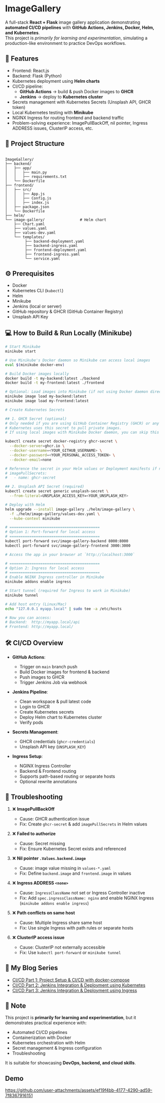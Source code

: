 # ImageGallery

A full-stack **React + Flask** image gallery application demonstrating **automated CI/CD pipelines** with **GitHub Actions, Jenkins, Docker, Helm, and Kubernetes**.  
This project is _primarily for learning and experimentation_, simulating a production-like environment to practice DevOps workflows.

## 🚀 Features
- Frontend: React.js
- Backend: Flask (Python)
- Kubernetes deployment using **Helm charts**
- CI/CD pipeline:
  - **GitHub Actions** → build & push Docker images to **GHCR**
  - **Jenkins** → deploy to **Kubernetes cluster**
- Secrets management with Kubernetes Secrets (Unsplash API, GHCR token)
- Local Kubernetes testing with **Minikube**
- NGINX Ingress for routing frontend and backend traffic
- Problem-solving experience: ImagePullBackOff, nil pointer, Ingress ADDRESS issues, ClusterIP access, etc.

## 📂 Project Structure

```

ImageGallery/
├── backend/
│   ├── app/
│   │   ├── main.py
│   │   ├── requirements.txt
│   └── Dockerfile
├── frontend/
│   ├── src/
│   │   ├── App.js
│   │   ├── Config.js
│   │   ├── index.js
│   ├── package.json
│   └── Dockerfile
├── helm/
└── image-gallery/                # Helm chart
    ├── Chart.yaml
    ├── values.yaml
    ├── values-dev.yaml
    └── templates/
         ├── backend-deployment.yaml
         ├── backend-ingress.yaml
         ├── frontend-deployment.yaml
         ├── frontend-ingress.yaml
         └── service.yaml

```

## ⚙️ Prerequisites

- Docker
- Kubernetes CLI (`kubectl`)
- Helm
- Minikube
- Jenkins (local or server)
- GitHub repository & GHCR (GitHub Container Registry)
- Unsplash API Key

## 💻 How to Build & Run Locally (Minikube)

```bash
# Start Minikube
minikube start

# Use Minikube's Docker daemon so Minikube can access local images
eval $(minikube docker-env)

# Build Docker images locally
docker build -t my-backend:latest ./backend
docker build -t my-frontend:latest ./frontend

# Optional: Load images into Minikube (if not using Docker daemon directly)
minikube image load my-backend:latest
minikube image load my-frontend:latest

# Create Kubernetes Secrets

## 1. GHCR Secret (optional)
# Only needed if you are using GitHub Container Registry (GHCR) or any private registry.
# Kubernetes uses this secret to pull private images.
# If using local images with Minikube Docker daemon, you can skip this step.

kubectl create secret docker-registry ghcr-secret \
  --docker-server=ghcr.io \
  --docker-username=<YOUR_GITHUB_USERNAME> \
  --docker-password=<YOUR_PERSONAL_ACCESS_TOKEN> \
  --docker-email=none

# Reference the secret in your Helm values or Deployment manifests if needed
# imagePullSecrets:
#   - name: ghcr-secret

## 2. Unsplash API Secret (required)
kubectl create secret generic unsplash-secret \
  --from-literal=UNSPLASH_ACCESS_KEY=<YOUR_UNSPLASH_KEY>

# Deploy with Helm
helm upgrade --install image-gallery ./helm/image-gallery \
  -f ./helm/image-gallery/values-dev.yaml \
  --kube-context minikube

# =========================================
# Option 1: Port-forward for local access
# =========================================
kubectl port-forward svc/image-gallery-backend 8000:8000
kubectl port-forward svc/image-gallery-frontend 3000:3000

# Access the app in your browser at `http://localhost:3000`

# =========================================
# Option 2: Ingress for local access
# =========================================
# Enable NGINX Ingress controller in Minikube
minikube addons enable ingress

# Start tunnel (required for Ingress to work in Minikube)
minikube tunnel

# Add host entry (Linux/Mac)
echo "127.0.0.1 myapp.local" | sudo tee -a /etc/hosts

# Now you can access:
# Backend:  http://myapp.local/api
# Frontend: http://myapp.local/

```


## 🛠 CI/CD Overview

* **GitHub Actions**:

  * Trigger on `main` branch push
  * Build Docker images for frontend & backend
  * Push images to GHCR
  * Trigger Jenkins Job via webhook

* **Jenkins Pipeline**:

  * Clean workspace & pull latest code
  * Login to GHCR
  * Create Kubernetes secrets
  * Deploy Helm chart to Kubernetes cluster
  * Verify pods

* **Secrets Management**:

  * GHCR credentials (`ghcr-credentials`)
  * Unsplash API key (`UNSPLASH_KEY`)

* **Ingress Setup**:

  * NGINX Ingress Controller
  * Backend & Frontend routing
  * Supports path-based routing or separate hosts
  * Optional rewrite annotations


## 🔧 Troubleshooting

1. ❌ **ImagePullBackOff**

   * Cause: GHCR authentication issue
   * Fix: Create `ghcr-secret` & add `imagePullSecrets` in Helm values

2. ❌ **Failed to authorize**

   * Cause: Secret missing
   * Fix: Ensure Kubernetes Secret exists and referenced

3. ❌ **Nil pointer `.Values.backend.image`**

   * Cause: image value missing in `values-*.yaml`
   * Fix: Define `backend.image` and `frontend.image` in values

4. ❌ **Ingress ADDRESS `<none>`**

   * Cause: `IngressClassName` not set or Ingress Controller inactive
   * Fix: Add `spec.ingressClassName: nginx` and enable NGINX Ingress (`minikube addons enable ingress`)

5. ❌ **Path conflicts on same host**

   * Cause: Multiple Ingress share same host
   * Fix: Use single Ingress with path rules or separate hosts

6. ❌ **ClusterIP access issue**

   * Cause: ClusterIP not externally accessible
   * Fix: Use `kubectl port-forward` or `minikube tunnel`


## 🔗 My Blog Series

* [CI/CD Part 1: Project Setup & CI/CD with docker-compose](https://silver-programmer.tistory.com/entry/ReactFlask-어플리케이션-코드부터-Jenkins-배포까지-CICD-1)
* [CI/CD Part 2: Jenkins Integration & Deployment using Kubernetes](https://silver-programmer.tistory.com/entry/ReactFlask-어플리케이션-코드부터-Jenkins-배포까지-CICD-2)
* [CI/CD Part 3: Jenkins Integration & Deployment using Ingress ](https://silver-programmer.tistory.com/entry/ReactFlask-어플리케이션-코드부터-Jenkins-배포까지-CICD-3-Ingress-활용하기)

## 📌 Note

This project is **primarily for learning and experimentation**, but it demonstrates practical experience with:

* Automated CI/CD pipelines
* Containerization with Docker
* Kubernetes orchestration with Helm
* Secret management & Ingress configuration
* Troubleshooting

It is suitable for showcasing **DevOps, backend, and cloud skills**.

## Demo
https://github.com/user-attachments/assets/ef19f4bb-4177-4290-ad59-7f8367916151
